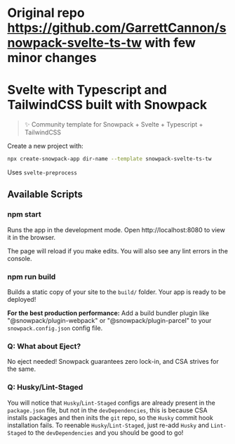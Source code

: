 # Original repo https://github.com/GarrettCannon/snowpack-svelte-ts-tw with few minor changes


# Svelte with Typescript and TailwindCSS built with Snowpack

> ✨ Community template for Snowpack + Svelte + Typescript + TailwindCSS

Create a new project with:

```bash
npx create-snowpack-app dir-name --template snowpack-svelte-ts-tw
```

Uses `svelte-preprocess`

## Available Scripts

### npm start

Runs the app in the development mode.
Open http://localhost:8080 to view it in the browser.

The page will reload if you make edits.
You will also see any lint errors in the console.

### npm run build

Builds a static copy of your site to the `build/` folder.
Your app is ready to be deployed!

**For the best production performance:** Add a build bundler plugin like "@snowpack/plugin-webpack" or "@snowpack/plugin-parcel" to your `snowpack.config.json` config file.

### Q: What about Eject?

No eject needed! Snowpack guarantees zero lock-in, and CSA strives for the same.

### Q: Husky/Lint-Staged

You will notice that `Husky`/`Lint-Staged` configs are already present in the `package.json` file, but not in the `devDependencies`, this is because CSA installs packages and then inits the `git` repo, so the `Husky` commit hook installation fails. To reenable `Husky`/`Lint-Staged`, just re-add `Husky` and `Lint-Staged` to the `devDependencies` and you should be good to go!
